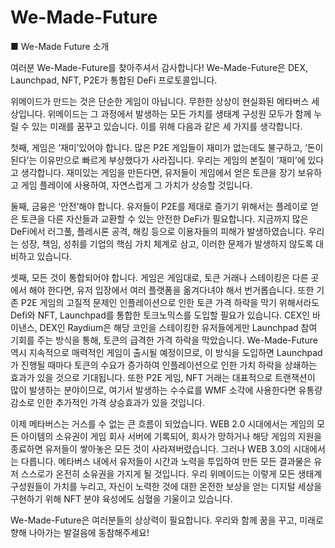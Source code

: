 # We-Made-Future

■ We-Made Future 소개

&#x20;

여러분 We-Made-Future를 찾아주셔서 감사합니다! We-Made-Future은 DEX, Launchpad, NFT, P2E가 통합된 DeFi 프로토콜입니다.

&#x20;

위메이드가 만드는 것은 단순한 게임이 아닙니다. 무한한 상상이 현실화된 메타버스 세상입니다. 위메이드는 그 과정에서 발생하는 모든 가치를 생태계 구성원 모두가 함께 누릴 수 있는 미래를 꿈꾸고 있습니다. 이를 위해 다음과 같은 세 가지를 생각합니다.

&#x20;

첫째, 게임은 ‘재미’있어야 합니다. 많은 P2E 게임들이 재미가 없는데도 불구하고, ‘돈이 된다’는 이유만으로 빠르게 부상했다가 사라집니다. 우리는 게임의 본질이 ‘재미’에 있다고 생각합니다. 재미있는 게임을 만든다면, 유저들이 게임에서 얻은 토큰을 장기 보유하고 게임 플레이에 사용하여, 자연스럽게 그 가치가 상승할 것입니다.

&#x20;

둘째, 금융은 ‘안전’해야 합니다. 유저들이 P2E를 제대로 즐기기 위해서는 플레이로 얻은 토큰을 다른 자산들과 교환할 수 있는 안전한 DeFi가 필요합니다. 지금까지 많은 DeFi에서 러그풀, 플레시론 공격, 해킹 등으로 이용자들의 피해가 발생하였습니다. 우리는 성장, 책임, 성취를 기업의 핵심 가치 체계로 삼고, 이러한 문제가 발생하지 않도록 대비하고 있습니다.

&#x20;

셋째, 모든 것이 통합되어야 합니다. 게임은 게임대로, 토큰 거래나 스테이킹은 다른 곳에서 해야 한다면, 유저 입장에서 여러 플랫폼을 옮겨다녀야 해서 번거롭습니다. 또한 기존 P2E 게임의 고질적 문제인 인플레이션으로 인한 토큰 가격 하락을 막기 위해서라도 Defi와 NFT, Launchpad를 통합한 토크노믹스를 도입할 필요가 있습니다. CEX인 바이낸스, DEX인 Raydium은 해당 코인을 스테이킹한 유저들에게만 Launchpad 참여 기회를 주는 방식을 통해, 토큰의 급격한 가격 하락을 막았습니다. We-Made-Future 역시 지속적으로 매력적인 게임이 출시될 예정이므로, 이 방식을 도입하면 Launchpad가 진행될 때마다 토큰의 수요가 증가하여 인플레이션으로 인한 가치 하락을 상쇄하는 효과가 있을 것으로 기대됩니다. 또한 P2E 게임, NFT 거래는 대표적으로 트랜잭션이 많이 발생하는 분야이므로, 여기서 발생하는 수수료를 WMF 소각에 사용한다면 유통량 감소로 인한 추가적인 가격 상승효과가 있을 것입니다.

&#x20;

이제 메타버스는 거스를 수 없는 큰 흐름이 되었습니다. WEB 2.0 시대에서는 게임의 모든 아이템의 소유권이 게임 회사 서버에 기록되어, 회사가 망하거나 해당 게임의 지원을 종료하면 유저들이 쌓아놓은 모든 것이 사라져버렸습니다. 그러나 WEB 3.0의 시대에서는 다릅니다. 메타버스 내에서 유저들이 시간과 노력을 투입하여 만든 모든 결과물은 유저 스스로가 온전히 소유권을 가지게 될 것입니다. 우리 위메이드는 이렇게 모든 생태계 구성원들이 가치를 누리고, 자신이 노력한 것에 대한 온전한 보상을 얻는 디지털 세상을 구현하기 위해 NFT 분야 육성에도 심혈을 기울이고 있습니다.

&#x20;

We-Made-Future은 여러분들의 상상력이 필요합니다. 우리와 함께 꿈을 꾸고, 미래로 향해 나아가는 발걸음에 동참해주세요!



